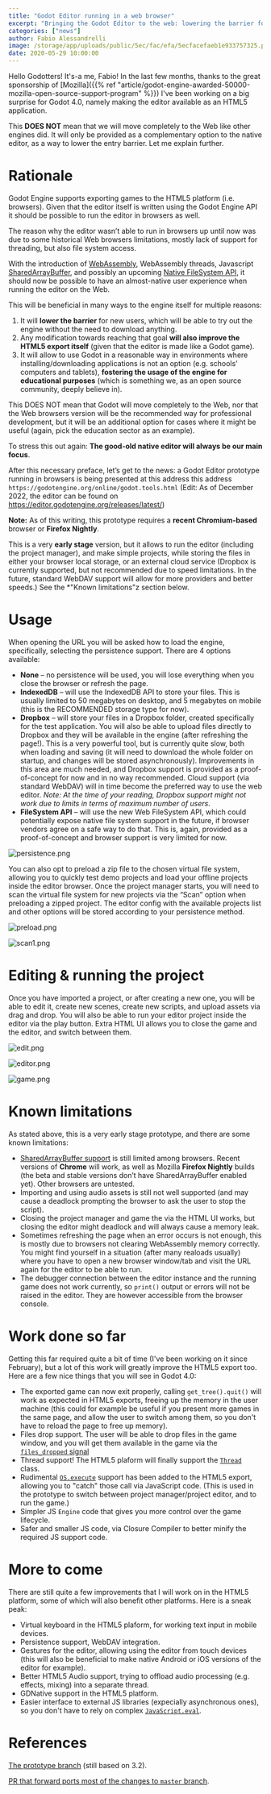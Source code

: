 ```yaml
---
title: "Godot Editor running in a web browser"
excerpt: "Bringing the Godot Editor to the web: lowering the barrier for newcomers while enhancing the HTML5 export."
categories: ["news"]
author: Fabio Alessandrelli
image: /storage/app/uploads/public/5ec/fac/efa/5ecfacefaeb1e933757325.png
date: 2020-05-29 10:00:00
---
```


Hello Godotters! It's-a me, Fabio! In the last few months, thanks to the great sponsorship of [Mozilla]({{% ref "article/godot-engine-awarded-50000-mozilla-open-source-support-program" %}}) I've been working on a big surprise for Godot 4.0, namely making the editor available as an HTML5 application.

This **DOES NOT** mean that we will move completely to the Web like other engines did. It will only be provided as a complementary option to the native editor, as a way to lower the entry barrier. Let me explain further.

Rationale
=========

Godot Engine supports exporting games to the HTML5 platform (i.e. browsers). Given that the editor itself is written using the Godot Engine API it should be possible to run the editor in browsers as well.

The reason why the editor wasn’t able to run in browsers up until now was due to some historical Web browsers limitations, mostly lack of support for threading, but also file system access.

With the  introduction of [WebAssembly](https://webassembly.org/), WebAssembly threads, Javascript [SharedArrayBuffer](https://developer.mozilla.org/en-US/docs/Web/JavaScript/Reference/Global_Objects/SharedArrayBuffer), and possibly an upcoming [Native FileSystem API](https://wicg.github.io/native-file-system/), it should now be possible to have an almost-native user experience when running the editor on the Web.

This will be beneficial in many ways to the engine itself for multiple reasons:

1. It will **lower the barrier** for new users, which will be able to try out the engine without the need to download anything.
2. Any modification towards reaching that goal **will also improve the HTML5 export itself** (given that the editor is made like a Godot game).
3. It will allow to use Godot in a reasonable way in environments where installing/downloading applications is not an option (e.g. schools’ computers and tablets), **fostering the usage of the engine for educational purposes** (which is something we, as an open source community, deeply believe in).

This DOES NOT mean that Godot will move completely to the Web, nor that the Web browsers version will be the recommended way for professional development, but it will be an additional option for cases where it might be useful (again, pick the education sector as an example).

To stress this out again: **The good-old native editor will always be our main focus**.


After this necessary preface, let’s get to the news: a Godot Editor prototype running in browsers is being presented at this address this address `https://godotengine.org/online/godot.tools.html` (Edit: As of December 2022, the editor can be found on https://editor.godotengine.org/releases/latest/)



**Note:** As of this writing, this prototype requires a **recent Chromium-based** browser or **Firefox Nightly**.


This is a very **early stage** version, but it allows to run the editor (including the project manager), and make simple projects, while storing the files in either your browser local storage, or an external cloud service (Dropbox is currently supported, but not recommended due to speed limitations. In the future, standard WebDAV support will allow for more providers and better speeds.) See the *"Known limitations"z section below.


Usage
=====

When opening the URL you will be asked how to load the engine, specifically, selecting the persistence support. There are 4 options available:

- **None** – no persistence will be used, you will lose everything when you close the browser or refresh the page.
- **IndexedDB** – will use the IndexedDB API to store your files. This is usually limited to 50 megabytes on desktop, and 5 megabytes on mobile (this is the RECOMMENDED storage type for now).
- **Dropbox** – will store your files in a Dropbox folder, created specifically for the test application. You will also be able to upload files directly to Dropbox and they will be available in the engine (after refreshing the page!). This is a very powerful tool, but is currently quite slow, both when loading and saving (it will need to download the whole folder on startup, and changes will be stored asynchronously). Improvements in this area are much needed, and Dropbox support is provided as a proof-of-concept for now and in no way recommended. Cloud support (via standard WebDAV) will in time become the preferred way to use the web editor. *Note: At the time of your reading, Dropbox support might not work due to limits in terms of maximum number of users.*
- **FileSystem API** – will use the new Web FileSystem API, which could potentially expose native file system support in the future, if browser vendors agree on a safe way to do that. This is, again, provided as a proof-of-concept and browser support is very limited for now.

![persistence.png](/storage/app/uploads/public/5ec/fab/40c/5ecfab40cc43e902530760.png)

You can also opt to preload a zip file to the chosen virtual file system, allowing you to quickly test demo projects and load your offline projects inside the editor browser. Once the project manager starts, you will need to scan the virtual file system for new projects via the “Scan” option when preloading a zipped project. The editor config with the available projects list and other options will be stored according to your persistence method.

![preload.png](/storage/app/uploads/public/5ec/fab/650/5ecfab6500451585441017.png)

![scan1.png](/storage/app/uploads/public/5ec/fab/9db/5ecfab9db77ed097759444.png)

Editing & running the project
=============================

Once you have imported a project, or after creating a new one, you will be able to edit it, create new  scenes, create new scripts, and upload assets via drag and drop. You will also be able to run your editor project inside the editor via the play button. Extra HTML UI allows you to close the game and the editor, and switch between them.

![edit.png](/storage/app/uploads/public/5ec/fab/e00/5ecfabe00b0f9402944496.png)

![editor.png](/storage/app/uploads/public/5ec/fac/2a0/5ecfac2a03bc1119573590.png)

![game.png](/storage/app/uploads/public/5ec/fac/334/5ecfac334405b789986563.png)

Known limitations
=================

As stated above, this is a very early stage prototype, and there are some known limitations:

- [SharedArrayBuffer support](https://caniuse.com/#feat=sharedarraybuffer) is still limited among browsers. Recent versions of **Chrome** will work, as well as Mozilla **Firefox Nightly** builds (the beta and stable versions don’t have SharedArrayBuffer enabled yet). Other browsers are untested.
- Importing and using audio assets is still not well supported (and may cause a deadlock prompting the browser to ask the user to stop the script).
- Closing the project manager and game the via the HTML UI works, but closing the editor might deadlock and will always cause a memory leak.
- Sometimes refreshing the page when an error occurs is not enough, this is mostly due to browsers not clearing WebAssembly memory correctly. You might find yourself in a situation (after many realoads usually) where you have to open a new browser window/tab and visit the URL again for the editor to be able to run.
- The debugger connection between the editor instance and the running game does not work currently, so `print()` output or errors will not be raised in the editor. They are however accessible from the browser console.

Work done so far
================

Getting this far required quite a bit of time (I've been working on it since February), but a lot of this work will greatly improve the HTML5 export too. Here are a few nice things that you will see in Godot 4.0:

- The exported game can now exit properly, calling `get_tree().quit()` will work as expected in HTML5 exports, freeing up the memory in the user machine (this could for example be useful if you present more games in the same page, and allow the user to switch among them, so you don't have to reload the page to free up memory).
- Files drop support. The user will be able to drop files in the game window, and you will get them available in the game via the [`files_dropped` signal](https://docs.godotengine.org/en/stable/classes/class_scenetree.html#signals)
- Thread support! The HTML5 plaform will finally support the [`Thread`](https://docs.godotengine.org/en/stable/classes/class_thread.html) class.
- Rudimental [`OS.execute`](https://docs.godotengine.org/en/stable/classes/class_os.html#class-os-method-execute) support has been added to the HTML5 export, allowing you to "catch" those call via JavaScript code. (This is used in the prototype to switch between project manager/project editor, and to run the game.)
- Simpler JS `Engine` code that gives you more control over the game lifecycle.
- Safer and smaller JS code, via Closure Compiler to better minify the required JS support code.

More to come
============

There are still quite a few improvements that I will work on in the HTML5 platform, some of which will also benefit other platforms. Here is a sneak peak:

- Virtual keyboard in the HTML5 plaform, for working text input in mobile devices.
- Persistence support, WebDAV integration.
- Gestures for the editor, allowing using the editor from touch devices (this will also be beneficial to make native Android or iOS versions of the editor for example).
- Better HTML5 Audio support, trying to offload audio processing (e.g. effects, mixing) into a separate thread.
- GDNative support in the HTML5 platform.
- Easier interface to external JS libraries (expecially asynchronous ones), so you don't have to rely on complex [`JavaScript.eval`](https://docs.godotengine.org/en/stable/classes/class_javascript.html#class-javascript-eval).

References
==========

[The prototype branch](https://github.com/godotengine/godot/tree/js/editor_prototype) (still based on 3.2).

[PR that forward ports most of the changes to `master` branch](https://github.com/godotengine/godot/pull/38587).
